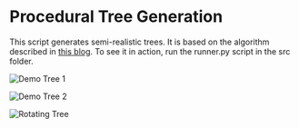 # Procedural Tree Generation

This script generates semi-realistic trees. It is based on the algorithm described in [this blog](http://www.jgallant.com/procedurally-generating-trees-with-space-colonization-algorithm-in-xna/). To see it in action, run the runner.py script in the src folder.

![Demo Tree 1](https://github.com/KolijnWolfaardt/TreeGen/raw/master/images/tree1.png)

![Demo Tree 2](https://github.com/KolijnWolfaardt/TreeGen/raw/master/images/tree2.png)

![Rotating Tree](https://github.com/KolijnWolfaardt/TreeGen/raw/master/images/tree_gif_1.gif)
